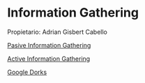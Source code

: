# Information Gathering

Propietario: Adrian Gisbert Cabello

[Pasive Information Gathering](Information%20Gathering/Pasive%20Information%20Gathering.md)

[Active Information Gathering](Information%20Gathering/Active%20Information%20Gathering.md)

[Google Dorks](Information%20Gathering/Google%20Dorks.md)
